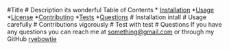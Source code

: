 #Title  # Description  its wonderful  Table of Contents  * [Installation](#Installation)  *[Usage](#Usage)  *[License](#Licence)  *[Contributing](#Contributing)  *[Tests](#Tests)  *[Questions](#Questions)  # Installation  intall  # Usage  carefully  # Contributions  vigorously  # Test  with test   # Questions  If you have any questions you can reach me at  something@gmail.com  or through my GitHub  [ryebowtie](https://github.com/ryebowtie)